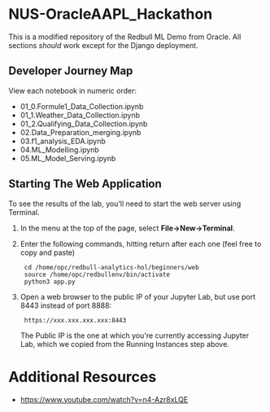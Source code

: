 # NUS-OracleAAPL_Hackathon
This is a modified repository of the Redbull ML Demo from  Oracle. All sections *should* work except for the Django deployment. 

## Developer Journey Map

View each notebook in numeric order:

- 01_0.Formule1_Data_Collection.ipynb
- 01_1.Weather_Data_Collection.ipynb
- 01_2.Qualifying_Data_Collection.ipynb
- 02.Data_Preparation_merging.ipynb
- 03.f1_analysis_EDA.ipynb
- 04.ML_Modelling.ipynb
- 05.ML_Model_Serving.ipynb

## Starting The Web Application

To see the results of the lab, you'll need to start the web server using Terminal.

1. In the menu at the top of the page, select **File->New->Terminal**.
2. Enter the following commands, hitting return after each one (feel free to copy and paste)

        cd /home/opc/redbull-analytics-hol/beginners/web
        source /home/opc/redbullenv/bin/activate
        python3 app.py
3. Open a web browser to the public IP of your Jupyter Lab, but use port 8443 instead of port 8888:

        https://xxx.xxx.xxx.xxx:8443

    The Public IP is the one at which you're currently accessing Jupyter Lab, which we copied from the Running Instances step above.
    
# Additional Resources 
- https://www.youtube.com/watch?v=n4-Azr8xLQE
